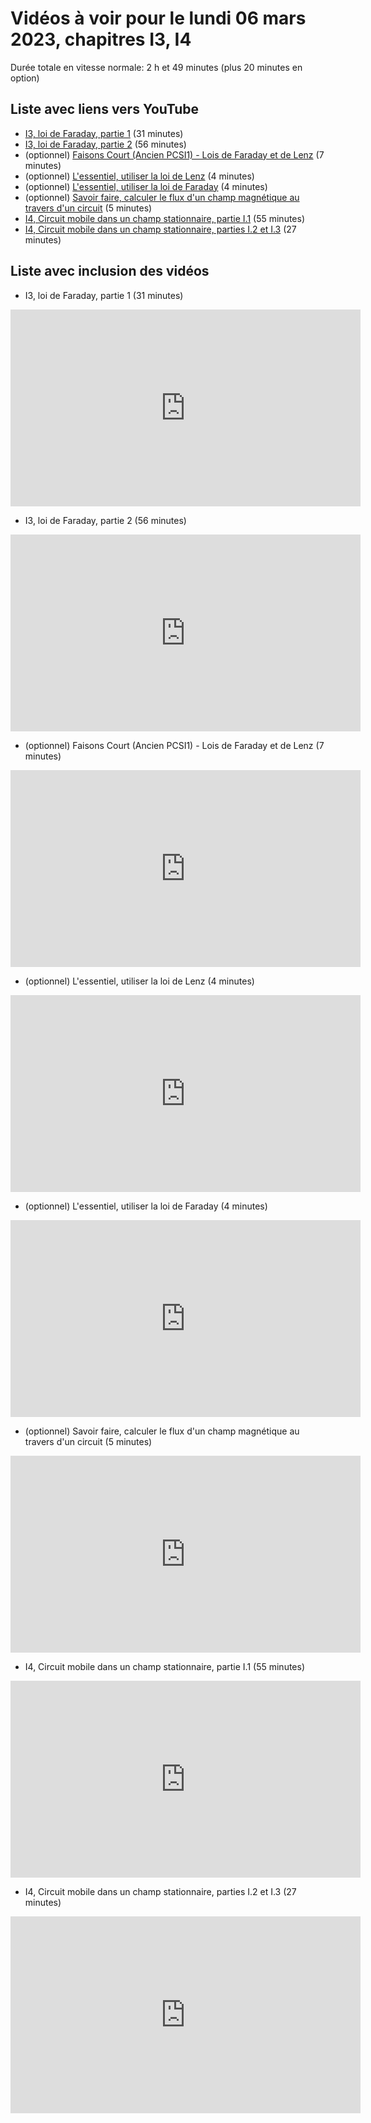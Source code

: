 
# Vidéos à voir pour le lundi 06 mars 2023, chapitres I3, I4

Durée totale en vitesse normale: 2 h et 49 minutes (plus 20 minutes en option)

## Liste avec liens vers YouTube

*  [I3, loi de Faraday, partie 1](https://youtu.be/XZO-up9ttb0) (31 minutes)
*  [I3, loi de Faraday, partie 2](https://youtu.be/X6mN1BHWx2Y) (56 minutes)
* (optionnel) [Faisons Court (Ancien PCSI1) - Lois de Faraday et de Lenz](https://youtu.be/xXxS0f1ynPE) (7 minutes)
* (optionnel) [L'essentiel, utiliser la loi de Lenz](https://youtu.be/aoH1N9rMAxM) (4 minutes)
* (optionnel) [L'essentiel, utiliser la loi de Faraday](https://youtu.be/mdgf9dzgGYY) (4 minutes)
* (optionnel) [Savoir faire, calculer le flux d'un champ magnétique au travers d'un circuit](https://youtu.be/0JGzGpSZxR4) (5 minutes)
*  [I4, Circuit mobile dans un champ stationnaire, partie I.1](https://youtu.be/-ilV49YxJxk) (55 minutes)
*  [I4, Circuit mobile dans un champ stationnaire, parties I.2 et I.3](https://youtu.be/O0X-MzXqo9E) (27 minutes)

## Liste avec inclusion des vidéos

*  I3, loi de Faraday, partie 1 (31 minutes)

 <div style="text-align:center">
<iframe width="560" height="315" src="https://www.youtube.com/embed/XZO-up9ttb0" title="YouTube video player" frameborder="0" allow="accelerometer; autoplay; clipboard-write; encrypted-media; gyroscope; picture-in-picture" allowfullscreen></iframe>
</div>
 

*  I3, loi de Faraday, partie 2 (56 minutes)

 <div style="text-align:center">
<iframe width="560" height="315" src="https://www.youtube.com/embed/X6mN1BHWx2Y" title="YouTube video player" frameborder="0" allow="accelerometer; autoplay; clipboard-write; encrypted-media; gyroscope; picture-in-picture" allowfullscreen></iframe>
</div>
 

* (optionnel) Faisons Court (Ancien PCSI1) - Lois de Faraday et de Lenz (7 minutes)

 <div style="text-align:center">
<iframe width="560" height="315" src="https://www.youtube.com/embed/xXxS0f1ynPE" title="YouTube video player" frameborder="0" allow="accelerometer; autoplay; clipboard-write; encrypted-media; gyroscope; picture-in-picture" allowfullscreen></iframe>
</div>
 

* (optionnel) L'essentiel, utiliser la loi de Lenz (4 minutes)

 <div style="text-align:center">
<iframe width="560" height="315" src="https://www.youtube.com/embed/aoH1N9rMAxM" title="YouTube video player" frameborder="0" allow="accelerometer; autoplay; clipboard-write; encrypted-media; gyroscope; picture-in-picture" allowfullscreen></iframe>
</div>
 

* (optionnel) L'essentiel, utiliser la loi de Faraday (4 minutes)

 <div style="text-align:center">
<iframe width="560" height="315" src="https://www.youtube.com/embed/mdgf9dzgGYY" title="YouTube video player" frameborder="0" allow="accelerometer; autoplay; clipboard-write; encrypted-media; gyroscope; picture-in-picture" allowfullscreen></iframe>
</div>
 

* (optionnel) Savoir faire, calculer le flux d'un champ magnétique au travers d'un circuit (5 minutes)

 <div style="text-align:center">
<iframe width="560" height="315" src="https://www.youtube.com/embed/0JGzGpSZxR4" title="YouTube video player" frameborder="0" allow="accelerometer; autoplay; clipboard-write; encrypted-media; gyroscope; picture-in-picture" allowfullscreen></iframe>
</div>
 

*  I4, Circuit mobile dans un champ stationnaire, partie I.1 (55 minutes)

 <div style="text-align:center">
<iframe width="560" height="315" src="https://www.youtube.com/embed/-ilV49YxJxk" title="YouTube video player" frameborder="0" allow="accelerometer; autoplay; clipboard-write; encrypted-media; gyroscope; picture-in-picture" allowfullscreen></iframe>
</div>
 

*  I4, Circuit mobile dans un champ stationnaire, parties I.2 et I.3 (27 minutes)

 <div style="text-align:center">
<iframe width="560" height="315" src="https://www.youtube.com/embed/O0X-MzXqo9E" title="YouTube video player" frameborder="0" allow="accelerometer; autoplay; clipboard-write; encrypted-media; gyroscope; picture-in-picture" allowfullscreen></iframe>
</div>
 

